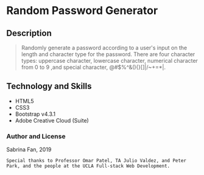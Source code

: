 # Random Password Generator

## Description

>Randomly generate a password according to a user's input on the length and character type for the password. There are four character types: uppercase character, lowercase character, numerical character from 0 to 9 ,and special character, @#$%^&(){}[]|/~+=*|.

## Technology and Skills

* HTML5
* CSS3
* Bootstrap v4.3.1
* Adobe Creative Cloud (Suite)

### Author and License
Sabrina Fan, 2019

    Special thanks to Professor Omar Patel, TA Julio Valdez, and Peter Park, and the people at the UCLA Full-stack Web Development.
